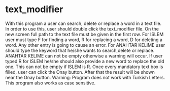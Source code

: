 # text_modifier
With this program a user can search, delete or replace a word in a text file.
In order to use this, user should double click the text_modifier file. 
On the new screen full path to the text file must be given in the first row.
For ISLEM user must type F for finding a word, R for replacing a word, D for deleting a word.
Any other entry is going to cause an error.
For ANAHTAR KELIME user should type the keyword that he/she wants to search,delete or replace.
ANAHTAR KELIME can not be empty otherwise a warning will occur.
If user typed R for ISLEM he/she should also provide a new word to replace the old one. 
This can not be empty if ISLEM is R.
Once every mandatory text box is filled, user can click the Onay button.
After that the result will be shown near the Onay button.
Warning: Program does not work with Turkish Letters.
This program also works as case sensitive.
